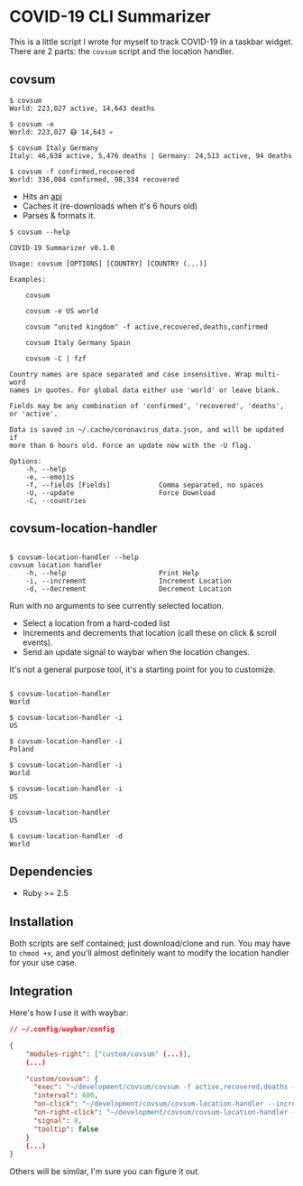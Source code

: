 # COVID-19 CLI Summarizer

This is a little script I wrote for myself to track COVID-19 in a taskbar
widget. There are 2 parts: the `covsum` script and the location handler.

## covsum

```
$ covsum
World: 223,027 active, 14,643 deaths

$ covsum -e
World: 223,027 😷 14,643 💀

$ covsum Italy Germany
Italy: 46,638 active, 5,476 deaths | Germany: 24,513 active, 94 deaths

$ covsum -f confirmed,recovered
World: 336,004 confirmed, 98,334 recovered
```

- Hits an [api](https://github.com/nat236919/Covid2019API)
- Caches it (re-downloads when it's 6 hours old)
- Parses & formats it.

```
$ covsum --help

COVID-19 Summarizer v0.1.0

Usage: covsum [OPTIONS] [COUNTRY] [COUNTRY (...)]

Examples:

    covsum

    covsum -e US world

    covsum "united kingdom" -f active,recovered,deaths,confirmed

    covsum Italy Germany Spain

    covsum -C | fzf

Country names are space separated and case insensitive. Wrap multi-word
names in quotes. For global data either use 'world' or leave blank.

Fields may be any combination of 'confirmed', 'recovered', 'deaths',
or 'active'.

Data is saved in ~/.cache/coronavirus_data.json, and will be updated if
more than 6 hours old. Force an update now with the -U flag.

Options:
    -h, --help
    -e, --emojis
    -f, --fields [Fields]            Comma separated, no spaces
    -U, --update                     Force Download
    -C, --countries

```

## covsum-location-handler

```

$ covsum-location-handler --help
covsum location handler
    -h, --help                       Print Help
    -i, --increment                  Increment Location
    -d, --decrement                  Decrement Location

```

Run with no arguments to see currently selected location.

- Select a location from a hard-coded list
- Increments and decrements that location (call these on click & scroll events).
- Send an update signal to waybar when the location changes.

It's not a general purpose tool, it's a starting point for you to customize.

```

$ covsum-location-handler
World

$ covsum-location-handler -i
US

$ covsum-location-handler -i
Poland

$ covsum-location-handler -i
World

$ covsum-location-handler -i
US

$ covsum-location-handler
US

$ covsum-location-handler -d
World

```

## Dependencies

- Ruby >= 2.5

## Installation

Both scripts are self contained; just download/clone and run. You may have to
`chmod +x`, and you'll almost definitely want to modify the location handler for
your use case.

## Integration

Here's how I use it with waybar:

```json
// ~/.config/waybar/config

{
    "modules-right": ["custom/covsum" (...)],
    (...)

    "custom/covsum": {
      "exec": "~/development/covsum/covsum -f active,recovered,deaths -e $(~/development/covsum/covsum-location-handler)",
      "interval": 600,
      "on-click": "~/development/covsum/covsum-location-handler --increment",
      "on-right-click": "~/development/covsum/covsum-location-handler --decrement",
      "signal": 8,
      "tooltip": false
    }
    (...)
}
```

Others will be similar, I'm sure you can figure it out.
